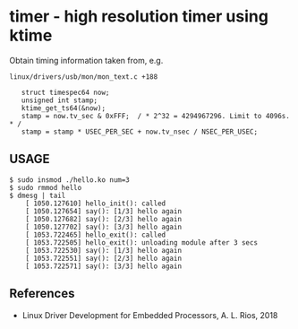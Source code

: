 # timer - high resolution timer using ktime

Obtain timing information taken from, e.g.

```
linux/drivers/usb/mon/mon_text.c +188

   struct timespec64 now;
   unsigned int stamp;
   ktime_get_ts64(&now);
   stamp = now.tv_sec & 0xFFF;  / * 2^32 = 4294967296. Limit to 4096s. * /
   stamp = stamp * USEC_PER_SEC + now.tv_nsec / NSEC_PER_USEC;
```

## USAGE

```
$ sudo insmod ./hello.ko num=3
$ sudo rmmod hello
$ dmesg | tail
    [ 1050.127610] hello_init(): called
    [ 1050.127654] say(): [1/3] hello again
    [ 1050.127682] say(): [2/3] hello again
    [ 1050.127702] say(): [3/3] hello again
    [ 1053.722465] hello_exit(): called
    [ 1053.722505] hello_exit(): unloading module after 3 secs
    [ 1053.722530] say(): [1/3] hello again
    [ 1053.722551] say(): [2/3] hello again
    [ 1053.722571] say(): [3/3] hello again
```

## References

- Linux Driver Development for Embedded Processors, A. L. Rios, 2018

